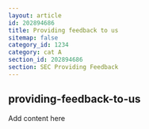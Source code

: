 ```yaml
---
layout: article
id: 202894686
title: Providing feedback to us
sitemap: false
category_id: 1234
category: cat A
section_id: 202894686
section: SEC Providing Feedback
---
```


## providing-feedback-to-us

Add content here
